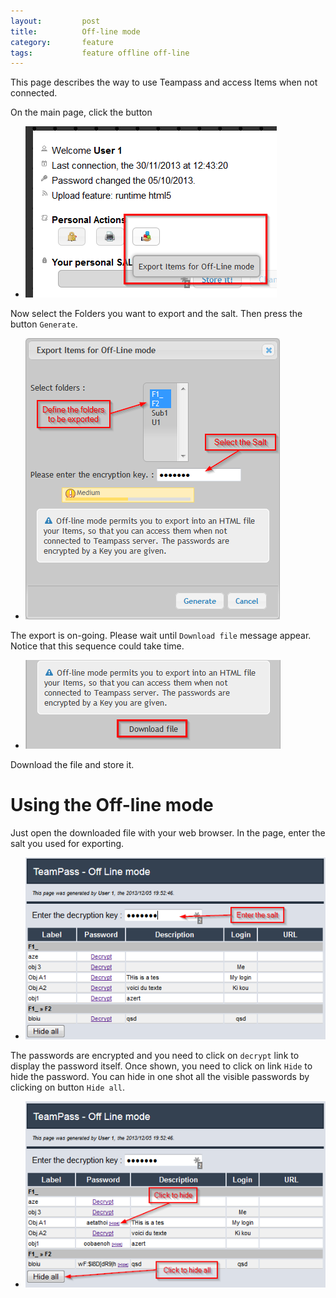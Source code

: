 ```yaml
---
layout: 		post
title: 			Off-line mode
category:		feature
tags:			feature offline off-line
---
```


<p class="message">
    This page describes the way to use Teampass and access Items when not connected.
</p>
<span class="linkmore"></span>

On the main page, click the button

* ![Example image](/img/posts/2013-01-12-001.png)

Now select the Folders you want to export and the salt. Then press the button `Generate`.

* ![Example image](/img/posts/2013-01-12-002.png)

The export is on-going. Please wait until `Download file` message appear. Notice that this sequence could take time.

* ![Example image](/img/posts/2013-01-12-003.png)

Download the file and store it.

# Using the Off-line mode

Just open the downloaded file with your web browser. In the page, enter the salt you used for exporting.

* ![Example image](/img/posts/2013-01-12-004.png)

The passwords are encrypted and you need to click on `decrypt` link to display the password itself. Once shown, you need to click on link `Hide` to hide the password. You can hide in one shot all the visible passwords by clicking on button `Hide all`.

* ![Example image](/img/posts/2013-01-12-005.png)


